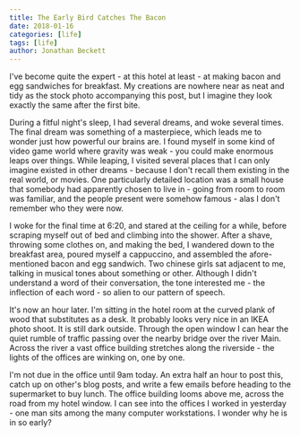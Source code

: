 ```yaml
---
title: The Early Bird Catches The Bacon
date: 2018-01-16
categories: [life]
tags: [life]
author: Jonathan Beckett
---
```


I've become quite the expert - at this hotel at least - at making bacon and egg sandwiches for breakfast. My creations are nowhere near as neat and tidy as the stock photo accompanying this post, but I imagine they look exactly the same after the first bite.

During a fitful night's sleep, I had several dreams, and woke several times. The final dream was something of a masterpiece, which leads me to wonder just how powerful our brains are. I found myself in some kind of video game world where gravity was weak - you could make enormous leaps over things. While leaping, I visited several places that I can only imagine existed in other dreams - because I don't recall them existing in the real world, or movies. One particularly detailed location was a small house that somebody had apparently chosen to live in - going from room to room was familiar, and the people present were somehow famous - alas I don't remember who they were now.

I woke for the final time at 6:20, and stared at the ceiling for a while, before scraping myself out of bed and climbing into the shower. After a shave, throwing some clothes on, and making the bed, I wandered down to the breakfast area, poured myself a cappuccino, and assembled the afore-mentioned bacon and egg sandwich. Two chinese girls sat adjacent to me, talking in musical tones about something or other. Although I didn't understand a word of their conversation, the tone interested me - the inflection of each word - so alien to our pattern of speech.

It's now an hour later. I'm sitting in the hotel room at the curved plank of wood that substitutes as a desk. It probably looks very nice in an IKEA photo shoot. It is still dark outside. Through the open window I can hear the quiet rumble of traffic passing over the nearby bridge over the river Main. Across the river a vast office building stretches along the riverside - the lights of the offices are winking on, one by one.

I'm not due in the office until 9am today. An extra half an hour to post this, catch up on other's blog posts, and write a few emails before heading to the supermarket to buy lunch. The office building looms above me, across the road from my hotel window. I can see into the offices I worked in yesterday - one man sits among the many computer workstations. I wonder why he is in so early?